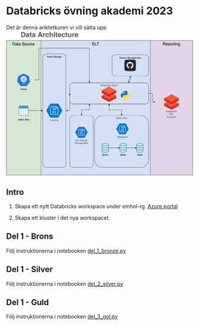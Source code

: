 # Databricks övning akademi 2023

Det är denna ariktetkuren vi vill sätta upp
![alt text](./docs/simple_azure_databricks_architecture.png "Title")

## Intro 

1. Skapa ett nytt Databricks workspace under emhol-rg.
[Azure portal](https://portal.azure.com/)

2. Skapa ett kluster i det nya workspacet.



## Del 1 - Brons
Följ instruktionerna i notebooken [del_1_bronze.py](del_1_bronze.py)

## Del 1 - Silver
Följ instruktionerna i notebooken [del_2_silver.py](del_2_silver.py)

## Del 1 - Guld
Följ instruktionerna i notebooken [del_3_gol.py](del_3_gold.py)

